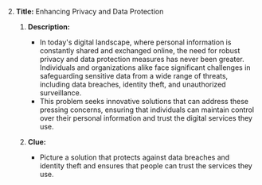 2. **Title:** Enhancing Privacy and Data Protection

   1. **Description:**

      - In today's digital landscape, where personal information is constantly shared and exchanged online, the need for robust privacy and data protection measures has never been greater. Individuals and organizations alike face significant challenges in safeguarding sensitive data from a wide range of threats, including data breaches, identity theft, and unauthorized surveillance.
      - This problem seeks innovative solutions that can address these pressing concerns, ensuring that individuals can maintain control over their personal information and trust the digital services they use.

   2. **Clue:**
      - Picture a solution that protects against data breaches and identity theft and ensures that people can trust the services they use.
